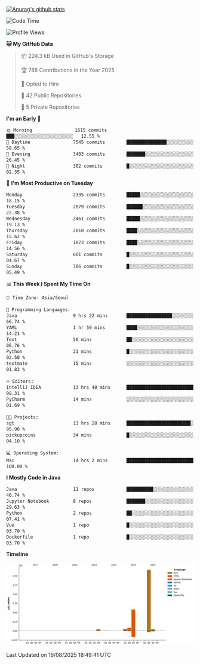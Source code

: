 [![Anurag's github stats](https://github-readme-stats.vercel.app/api?username=hajubal)](https://github.com/anuraghazra/github-readme-stats)

<!--START_SECTION:waka-->
![Code Time](http://img.shields.io/badge/Code%20Time-694%20hrs%2024%20mins-blue)

![Profile Views](http://img.shields.io/badge/Profile%20Views-0-blue)

**🐱 My GitHub Data** 

> 📦 224.3 kB Used in GitHub's Storage 
 > 
> 🏆 788 Contributions in the Year 2025
 > 
> 💼 Opted to Hire
 > 
> 📜 42 Public Repositories 
 > 
> 🔑 5 Private Repositories 
 > 
**I'm an Early 🐤** 

```text
🌞 Morning                1615 commits        ███░░░░░░░░░░░░░░░░░░░░░░   12.55 % 
🌆 Daytime                7545 commits        ███████████████░░░░░░░░░░   58.65 % 
🌃 Evening                3403 commits        ███████░░░░░░░░░░░░░░░░░░   26.45 % 
🌙 Night                  302 commits         █░░░░░░░░░░░░░░░░░░░░░░░░   02.35 % 
```
📅 **I'm Most Productive on Tuesday** 

```text
Monday                   2335 commits        █████░░░░░░░░░░░░░░░░░░░░   18.15 % 
Tuesday                  2879 commits        ██████░░░░░░░░░░░░░░░░░░░   22.38 % 
Wednesday                2461 commits        █████░░░░░░░░░░░░░░░░░░░░   19.13 % 
Thursday                 2010 commits        ████░░░░░░░░░░░░░░░░░░░░░   15.62 % 
Friday                   1873 commits        ████░░░░░░░░░░░░░░░░░░░░░   14.56 % 
Saturday                 601 commits         █░░░░░░░░░░░░░░░░░░░░░░░░   04.67 % 
Sunday                   706 commits         █░░░░░░░░░░░░░░░░░░░░░░░░   05.49 % 
```


📊 **This Week I Spent My Time On** 

```text
🕑︎ Time Zone: Asia/Seoul

💬 Programming Languages: 
Java                     9 hrs 22 mins       █████████████████░░░░░░░░   66.74 % 
YAML                     1 hr 59 mins        ████░░░░░░░░░░░░░░░░░░░░░   14.21 % 
Text                     56 mins             ██░░░░░░░░░░░░░░░░░░░░░░░   06.76 % 
Python                   21 mins             █░░░░░░░░░░░░░░░░░░░░░░░░   02.50 % 
textmate                 15 mins             ░░░░░░░░░░░░░░░░░░░░░░░░░   01.83 % 

🔥 Editors: 
IntelliJ IDEA            13 hrs 48 mins      █████████████████████████   98.31 % 
PyCharm                  14 mins             ░░░░░░░░░░░░░░░░░░░░░░░░░   01.69 % 

🐱‍💻 Projects: 
sgt                      13 hrs 28 mins      ████████████████████████░   95.90 % 
pickupcoins              34 mins             █░░░░░░░░░░░░░░░░░░░░░░░░   04.10 % 

💻 Operating System: 
Mac                      14 hrs 2 mins       █████████████████████████   100.00 % 
```

**I Mostly Code in Java** 

```text
Java                     11 repos            ██████████░░░░░░░░░░░░░░░   40.74 % 
Jupyter Notebook         8 repos             ███████░░░░░░░░░░░░░░░░░░   29.63 % 
Python                   2 repos             ██░░░░░░░░░░░░░░░░░░░░░░░   07.41 % 
Vue                      1 repo              █░░░░░░░░░░░░░░░░░░░░░░░░   03.70 % 
Dockerfile               1 repo              █░░░░░░░░░░░░░░░░░░░░░░░░   03.70 % 
```



**Timeline**

![Lines of Code chart](https://raw.githubusercontent.com/hajubal/hajubal/main/assets/bar_graph.png)


 Last Updated on 16/08/2025 18:49:41 UTC
<!--END_SECTION:waka-->